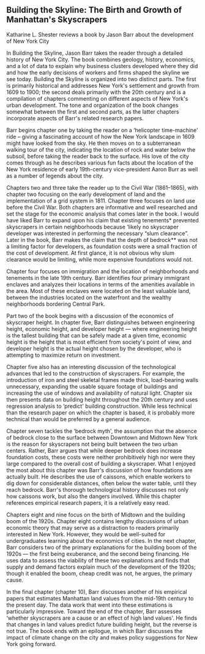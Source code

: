 ## Building the Skyline: The Birth and Growth of Manhattan's Skyscrapers

Katharine L. Shester reviews a book by Jason Barr about the development of New York City

In Building the Skyline, Jason Barr takes the reader through a detailed history of New York City. The book combines geology, history, economics, and a lot of data to explain why business clusters developed where they did and how the early decisions of workers and firms shaped the skyline we see today. Building the Skyline is organized into two distinct parts. The first is primarily historical and addresses New York's settlement and growth from 1609 to 1900; the second deals primarily with the 20th century and is a compilation of chapters commenting on different aspects of New York's urban development. The tone and organization of the book changes somewhat between the first and second parts, as the latter chapters incorporate aspects of Barr's related research papers.

Barr begins chapter one by taking the reader on a ‘helicopter time-machine' ride – giving a fascinating account of how the New York landscape in 1609 might have looked from the sky. He then moves on to a subterranean walking tour of the city, indicating the location of rock and water below the subsoil, before taking the reader back to the surface. His love of the city comes through as he describes various fun facts about the location of the New York residence of early 19th-century vice-president Aaron Burr as well as a number of legends about the city.

Chapters two and three take the reader up to the Civil War (1861–1865), with chapter two focusing on the early development of land and the implementation of a grid system in 1811. Chapter three focuses on land use before the Civil War. Both chapters are informative and well researched and set the stage for the economic analysis that comes later in the book. I would have liked Barr to expand upon his claim that existing tenements* prevented skyscrapers in certain neighborhoods because ‘likely no skyscraper developer was interested in performing the necessary “slum clearance”. Later in the book, Barr makes the claim that the depth of bedrock** was not a limiting factor for developers, as foundation costs were a small fraction of the cost of development. At first glance, it is not obvious why slum clearance would be limiting, while more expensive foundations would not.

Chapter four focuses on immigration and the location of neighborhoods and tenements in the late 19th century. Barr identifies four primary immigrant enclaves and analyzes their locations in terms of the amenities available in the area. Most of these enclaves were located on the least valuable land, between the industries located on the waterfront and the wealthy neighborhoods bordering Central Park.

Part two of the book begins with a discussion of the economics of skyscraper height. In chapter five, Barr distinguishes between engineering height, economic height, and developer height — where engineering height is the tallest building that can be safely made at a given time, economic height is the height that is most efficient from society's point of view, and developer height is the actual height chosen by the developer, who is attempting to maximize return on investment.

Chapter five also has an interesting discussion of the technological advances that led to the construction of skyscrapers. For example, the introduction of iron and steel skeletal frames made thick, load-bearing walls unnecessary, expanding the usable square footage of buildings and increasing the use of windows and availability of natural light. Chapter six then presents data on building height throughout the 20th century and uses regression analysis to ‘predict' building construction. While less technical than the research paper on which the chapter is based, it is probably more technical than would be preferred by a general audience.

Chapter seven tackles the ‘bedrock myth', the assumption that the absence of bedrock close to the surface between Downtown and Midtown New York is the reason for skyscrapers not being built between the two urban centers. Rather, Barr argues that while deeper bedrock does increase foundation costs, these costs were neither prohibitively high nor were they large compared to the overall cost of building a skyscraper. What I enjoyed the most about this chapter was Barr's discussion of how foundations are actually built. He describes the use of caissons, which enable workers to dig down for considerable distances, often below the water table, until they reach bedrock. Barr's thorough technological history discusses not only how caissons work, but also the dangers involved. While this chapter references empirical research papers, it is a relatively easy read.

Chapters eight and nine focus on the birth of Midtown and the building boom of the 1920s. Chapter eight contains lengthy discussions of urban economic theory that may serve as a distraction to readers primarily interested in New York. However, they would be well-suited for undergraduates learning about the economics of cities. In the next chapter, Barr considers two of the primary explanations for the building boom of the 1920s — the first being exuberance, and the second being financing. He uses data to assess the viability of these two explanations and finds that supply and demand factors explain much of the development of the 1920s; though it enabled the boom, cheap credit was not, he argues, the primary cause.

In the final chapter (chapter 10), Barr discusses another of his empirical papers that estimates Manhattan land values from the mid-19th century to the present day. The data work that went into these estimations is particularly impressive. Toward the end of the chapter, Barr assesses ‘whether skyscrapers are a cause or an effect of high land values'. He finds that changes in land values predict future building height, but the reverse is not true. The book ends with an epilogue, in which Barr discusses the impact of climate change on the city and makes policy suggestions for New York going forward.